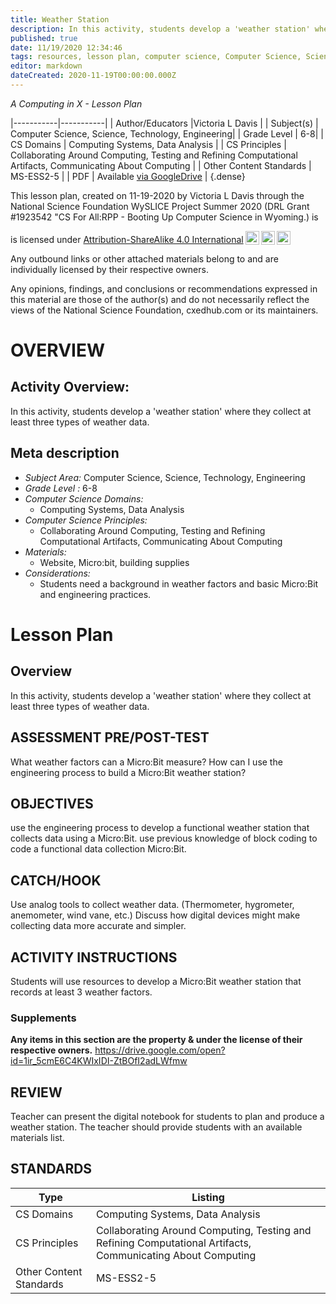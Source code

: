 ```yaml
---
title: Weather Station
description: In this activity, students develop a 'weather station' where they collect at least three types of weather data.
published: true
date: 11/19/2020 12:34:46
tags: resources, lesson plan, computer science, Computer Science, Science, Technology, Engineering 
editor: markdown
dateCreated: 2020-11-19T00:00:00.000Z
---
```

*A Computing in X - Lesson Plan*

|-----------|-----------|
| Author/Educators |Victoria L Davis |
| Subject(s) | Computer Science, Science, Technology, Engineering|
| Grade Level | 6-8|
| CS Domains | Computing Systems, Data Analysis |
| CS Principles | Collaborating Around Computing, Testing and Refining Computational Artifacts, Communicating About Computing |
| Other Content Standards | MS-ESS2-5 | 
| PDF | Available [via GoogleDrive]() |
{.dense}






This lesson plan, created on 11-19-2020 by Victoria L Davis through the National Science Foundation WySLICE Project Summer 2020 (DRL Grant #1923542 "CS For All:RPP - Booting Up Computer Science in Wyoming.) is  <p xmlns:cc="http://creativecommons.org/ns#" >  is licensed under <a href="http://creativecommons.org/licenses/by-sa/4.0/?ref=chooser-v1" target="_blank" rel="license noopener noreferrer" style="display:inline-block;">Attribution-ShareAlike 4.0 International<img style="height:22px!important;margin-left:3px;vertical-align:text-bottom;" src="https://mirrors.creativecommons.org/presskit/icons/cc.svg?ref=chooser-v1"><img style="height:22px!important;margin-left:3px;vertical-align:text-bottom;" src="https://mirrors.creativecommons.org/presskit/icons/by.svg?ref=chooser-v1"><img style="height:22px!important;margin-left:3px;vertical-align:text-bottom;" src="https://mirrors.creativecommons.org/presskit/icons/sa.svg?ref=chooser-v1"></a></p>


Any outbound links or other attached materials belong to and are individually licensed by their respective owners. 


Any opinions, findings, and conclusions or recommendations expressed in this material are those of the author(s) and do not necessarily reflect the views of the National Science Foundation, cxedhub.com or its maintainers.


# OVERVIEW
## Activity Overview:  
In this activity, students develop a 'weather station' where they collect at least three types of weather data.
## Meta description
+ *Subject Area:* Computer Science, Science, Technology, Engineering 
+ *Grade Level :* 6-8 
+ *Computer Science Domains:*
   + Computing Systems, Data Analysis
+ *Computer Science Principles:*
   + Collaborating Around Computing, Testing and Refining Computational Artifacts, Communicating About Computing
+ *Materials:* 
   + Website, Micro:bit, building supplies
+ *Considerations:*
   + Students need a background in weather factors and basic Micro:Bit and engineering practices.


# Lesson Plan
## Overview
In this activity, students develop a 'weather station' where they collect at least three types of weather data.
## ASSESSMENT PRE/POST-TEST
What weather factors can a Micro:Bit measure?
How can I use the engineering process to build a Micro:Bit weather station?
## OBJECTIVES
use the engineering process to develop a functional weather station that collects data using a Micro:Bit.
use previous knowledge of block coding to code a functional data collection Micro:Bit.


## CATCH/HOOK
Use analog tools to collect weather data. (Thermometer, hygrometer, anemometer, wind vane, etc.) Discuss how digital devices might make collecting data more accurate and simpler.


## ACTIVITY INSTRUCTIONS
Students will use resources to develop a Micro:Bit weather station that records at least 3 weather factors.


### Supplements
**Any items in this section are the property & under the license of their respective owners.**
https://drive.google.com/open?id=1ir_5cmE6C4KWIxIDI-ZtBOfI2adLWfmw




## REVIEW
Teacher can present the digital notebook for students to plan and produce a weather station. The teacher should provide students with an available materials list.
## STANDARDS        
| Type | Listing | 
|-----------|-----------|
| CS Domains  | Computing Systems, Data Analysis|
| CS Principles   | Collaborating Around Computing, Testing and Refining Computational Artifacts, Communicating About Computing|
| Other Content Standards | MS-ESS2-5  |